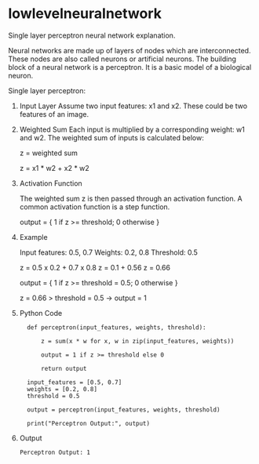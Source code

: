 # lowlevelneuralnetwork
Single layer perceptron neural network explanation.

Neural networks are made up of layers of nodes which are interconnected. These nodes are also called neurons or artificial neurons. The building block of a neural network is a perceptron. It is a basic model of a biological neuron. 

Single layer perceptron:

1. Input Layer
   Assume two input features: x1 and x2. These could be two features of an image.

2. Weighted Sum
   Each input is multiplied by a corresponding weight: w1 and w2. The weighted sum of inputs is calculated       below:

   z = weighted sum

   z = x1 * w2 + x2 * w2

3. Activation Function

   The weighted sum z is then passed through an activation function. A common activation function is a step       function.

   output = { 1 if z >= threshold; 0 otherwise }

4. Example

   Input features: 0.5, 0.7
   Weights: 0.2, 0.8
   Threshold: 0.5

   z = 0.5 x 0.2 + 0.7 x 0.8
   z = 0.1 + 0.56
   z = 0.66

   output = { 1 if z >= threshold = 0.5; 0 otherwise }

   z = 0.66 > threshold = 0.5 -> output = 1

5. Python Code

         def perceptron(input_features, weights, threshold):

             z = sum(x * w for x, w in zip(input_features, weights))

             output = 1 if z >= threshold else 0

             return output

         input_features = [0.5, 0.7]
         weights = [0.2, 0.8]
         threshold = 0.5

         output = perceptron(input_features, weights, threshold)

         print("Perceptron Output:", output)

6. Output

   ```Perceptron Output: 1```
